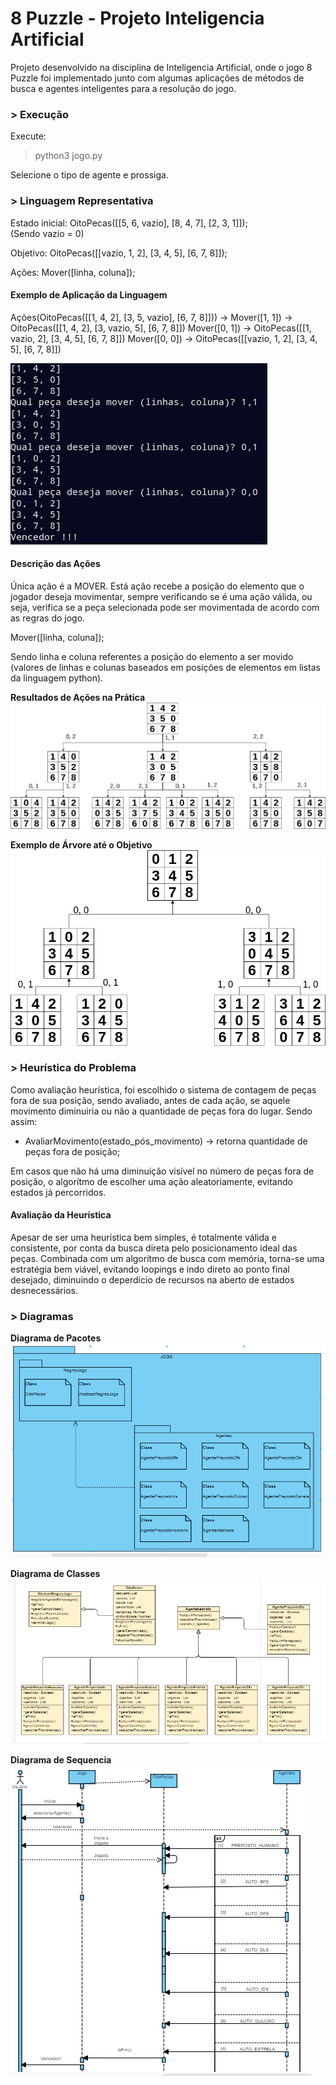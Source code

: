 # 8 Puzzle - Projeto Inteligencia Artificial

Projeto desenvolvido na disciplina de Inteligencia Artificial, onde o jogo 8 Puzzle foi implementado junto com algumas aplicações de métodos de busca e agentes inteligentes para a resolução do jogo. 

### > **Execução**
Execute:

  >python3 jogo.py
  
Selecione o tipo de agente e prossiga.

### > **Linguagem Representativa** 
Estado inicial: OitoPecas([[5, 6, vazio], [8, 4, 7], [2, 3, 1]]);  
(Sendo vazio = 0)

Objetivo: OitoPecas([[vazio, 1, 2], [3, 4, 5], [6, 7, 8]]);

Ações: Mover([linha, coluna]); 

#### Exemplo de Aplicação da Linguagem

Ações(OitoPecas([[1, 4, 2], [3, 5, vazio], [6, 7, 8]])) -> 
Mover([1, 1]) -> OitoPecas([[1, 4, 2], [3, vazio, 5], [6, 7, 8]])
Mover([0, 1]) -> OitoPecas([[1, vazio, 2], [3, 4, 5], [6, 7, 8]])
Mover([0, 0]) -> OitoPecas([[vazio, 1, 2], [3, 4, 5], [6, 7, 8]])

![Exemplo Visual](/assets/exemplo.png)

#### Descrição das Ações

Única ação é a MOVER. Está ação recebe a posição do elemento que o jogador deseja movimentar, sempre verificando se é uma ação válida, ou seja, verifica se a peça selecionada pode ser movimentada de acordo com as regras do jogo.

Mover([linha, coluna]); 

Sendo linha e coluna referentes a posição do elemento a ser movido (valores de linhas e colunas baseados em posições de elementos em listas da linguagem python).

**Resultados de Ações na Prática**
![Resultados de Ações na Prática](/assets/estados.png)

**Exemplo de Árvore até o Objetivo**
![Exemplo de Árvore até o Objetivo](/assets/arvore.png)

### > **Heurística do Problema** 

Como avaliação heurística, foi escolhido o sistema de contagem de peças fora de sua posição, sendo avaliado, antes de cada ação, se aquele movimento diminuiria ou não a quantidade de peças fora do lugar. Sendo assim:
  - AvaliarMovimento(estado_pós_movimento) -> retorna quantidade de peças fora de posição;

Em casos que não há uma diminuição visível no número de peças fora de posição, o algorítmo de escolher uma ação aleatoriamente, evitando estados já percorridos.

#### Avaliação da Heurística

Apesar de ser uma heurística bem simples, é totalmente válida e consistente, por conta da busca direta pelo posicionamento ideal das peças. Combinada com um algorítmo de busca com memória, torna-se uma estratégia bem viável, evitando loopings e indo direto ao ponto final desejado, diminuindo o deperdício de recursos na aberto de estados desnecessários.


### > **Diagramas**

**Diagrama de Pacotes**               
![Diagrama de Pacotes](/assets/pacotes.png)

**Diagrama de Classes**          
![Diagrama de Classes](/assets/classes.png)

**Diagrama de Sequencia**            
![Diagrama de Sequencia](/assets/sequencia.PNG)
